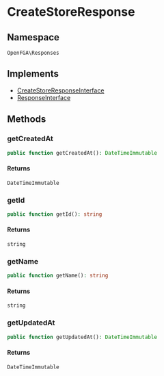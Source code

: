 # CreateStoreResponse


## Namespace
`OpenFGA\Responses`

## Implements
* [CreateStoreResponseInterface](Responses/CreateStoreResponseInterface.md)
* [ResponseInterface](Responses/ResponseInterface.md)

## Methods
### getCreatedAt

```php
public function getCreatedAt(): DateTimeImmutable
```



#### Returns
`DateTimeImmutable` 

### getId

```php
public function getId(): string
```



#### Returns
`string` 

### getName

```php
public function getName(): string
```



#### Returns
`string` 

### getUpdatedAt

```php
public function getUpdatedAt(): DateTimeImmutable
```



#### Returns
`DateTimeImmutable` 


